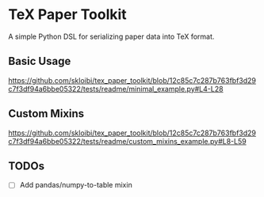 # TeX Paper Toolkit

A simple Python DSL for serializing paper data into TeX format.

## Basic Usage

https://github.com/skloibi/tex_paper_toolkit/blob/12c85c7c287b763fbf3d29c7f3df94a6bbe05322/tests/readme/minimal_example.py#L4-L28

## Custom Mixins

https://github.com/skloibi/tex_paper_toolkit/blob/12c85c7c287b763fbf3d29c7f3df94a6bbe05322/tests/readme/custom_mixins_example.py#L8-L59

## TODOs

- [ ] Add pandas/numpy-to-table mixin
